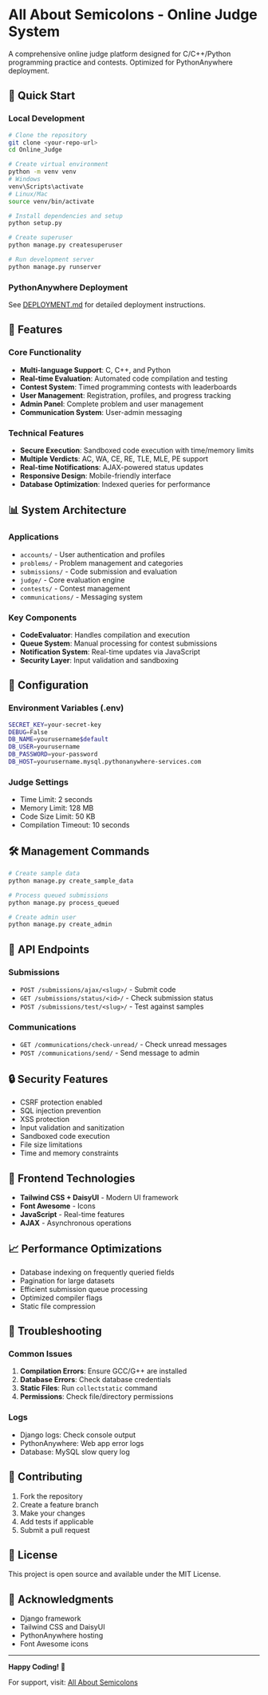 # All About Semicolons - Online Judge System

A comprehensive online judge platform designed for C/C++/Python programming practice and contests. Optimized for PythonAnywhere deployment.

## 🚀 Quick Start

### Local Development
```bash
# Clone the repository
git clone <your-repo-url>
cd Online_Judge

# Create virtual environment
python -m venv venv
# Windows
venv\Scripts\activate
# Linux/Mac
source venv/bin/activate

# Install dependencies and setup
python setup.py

# Create superuser
python manage.py createsuperuser

# Run development server
python manage.py runserver
```

### PythonAnywhere Deployment
See [DEPLOYMENT.md](DEPLOYMENT.md) for detailed deployment instructions.

## 🎯 Features

### Core Functionality
- **Multi-language Support**: C, C++, and Python
- **Real-time Evaluation**: Automated code compilation and testing
- **Contest System**: Timed programming contests with leaderboards
- **User Management**: Registration, profiles, and progress tracking
- **Admin Panel**: Complete problem and user management
- **Communication System**: User-admin messaging

### Technical Features
- **Secure Execution**: Sandboxed code execution with time/memory limits
- **Multiple Verdicts**: AC, WA, CE, RE, TLE, MLE, PE support
- **Real-time Notifications**: AJAX-powered status updates
- **Responsive Design**: Mobile-friendly interface
- **Database Optimization**: Indexed queries for performance

## 📊 System Architecture

### Applications
- `accounts/` - User authentication and profiles
- `problems/` - Problem management and categories
- `submissions/` - Code submission and evaluation
- `judge/` - Core evaluation engine
- `contests/` - Contest management
- `communications/` - Messaging system

### Key Components
- **CodeEvaluator**: Handles compilation and execution
- **Queue System**: Manual processing for contest submissions
- **Notification System**: Real-time updates via JavaScript
- **Security Layer**: Input validation and sandboxing

## 🔧 Configuration

### Environment Variables (.env)
```bash
SECRET_KEY=your-secret-key
DEBUG=False
DB_NAME=yourusername$default
DB_USER=yourusername
DB_PASSWORD=your-password
DB_HOST=yourusername.mysql.pythonanywhere-services.com
```

### Judge Settings
- Time Limit: 2 seconds
- Memory Limit: 128 MB
- Code Size Limit: 50 KB
- Compilation Timeout: 10 seconds

## 🛠️ Management Commands

```bash
# Create sample data
python manage.py create_sample_data

# Process queued submissions
python manage.py process_queued

# Create admin user
python manage.py create_admin
```

## 📱 API Endpoints

### Submissions
- `POST /submissions/ajax/<slug>/` - Submit code
- `GET /submissions/status/<id>/` - Check submission status
- `POST /submissions/test/<slug>/` - Test against samples

### Communications
- `GET /communications/check-unread/` - Check unread messages
- `POST /communications/send/` - Send message to admin

## 🔒 Security Features

- CSRF protection enabled
- SQL injection prevention
- XSS protection
- Input validation and sanitization
- Sandboxed code execution
- File size limitations
- Time and memory constraints

## 🎨 Frontend Technologies

- **Tailwind CSS + DaisyUI** - Modern UI framework
- **Font Awesome** - Icons
- **JavaScript** - Real-time features
- **AJAX** - Asynchronous operations

## 📈 Performance Optimizations

- Database indexing on frequently queried fields
- Pagination for large datasets
- Efficient submission queue processing
- Optimized compiler flags
- Static file compression

## 🐛 Troubleshooting

### Common Issues
1. **Compilation Errors**: Ensure GCC/G++ are installed
2. **Database Errors**: Check database credentials
3. **Static Files**: Run `collectstatic` command
4. **Permissions**: Check file/directory permissions

### Logs
- Django logs: Check console output
- PythonAnywhere: Web app error logs
- Database: MySQL slow query log

## 🤝 Contributing

1. Fork the repository
2. Create a feature branch
3. Make your changes
4. Add tests if applicable
5. Submit a pull request

## 📄 License

This project is open source and available under the MIT License.

## 🙏 Acknowledgments

- Django framework
- Tailwind CSS and DaisyUI
- PythonAnywhere hosting
- Font Awesome icons

---

**Happy Coding! 🚀**

For support, visit: [All About Semicolons](https://allaboutsemicolons.site)